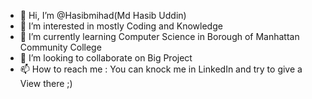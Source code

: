 - 👋 Hi, I’m @Hasibmihad(Md Hasib Uddin)
- 👀 I’m interested in mostly Coding and Knowledge
- 🌱 I’m currently learning Computer Science in Borough of Manhattan Community College 
- 💞️ I’m looking to collaborate on Big Project
- 📫 How to reach me : You can knock me in LinkedIn and try to give a View there ;) 

<!---
Hasibmihad/Hasibmihad is a ✨ special ✨ repository because its `README.md` (this file) appears on your GitHub profile.
You can click the Preview link to take a look at your changes.
--->
